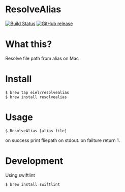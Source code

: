 # ResolveAlias

[![Build Status](https://travis-ci.org/eiel/ResolveAlias.svg?branch=master)](https://travis-ci.org/eiel/ResolveAlias)
[![GitHub release](http://github-release-version.herokuapp.com/github/eiel/ResolveAlias/release.svg?style=flat)](https://github.com/eiel/ResolveAlias/releases/tag/v0.0.2)

# What this?

Resolve file path from alias on Mac

# Install

```
$ brew tap eiel/resolvealias
$ brew install resolvealias
```

# Usage

```
$ ResolveAlias [alias file]
```

on success print fliepath on stdout.
on failture return 1.

# Development

Using swiftlint

```
$ brew install swiftlint
```
